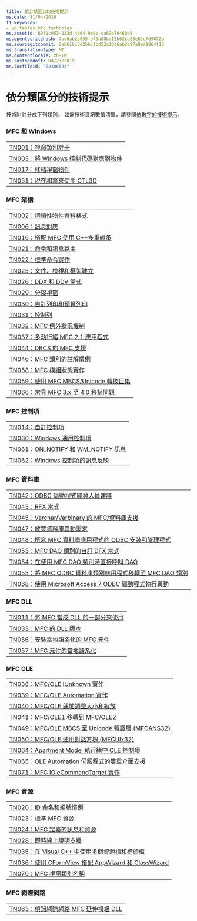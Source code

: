 ```yaml
---
title: 依分類區分的技術提示
ms.date: 11/04/2016
f1_keywords:
- vc.tables.mfc.technotes
ms.assetid: b9f1c953-233d-4d64-9e8e-ca69b79460b8
ms.openlocfilehash: 7bd6ab2c035fe49a88bd12b62ca26e83e7d9072a
ms.sourcegitcommit: 0ab61bc3d2b6cfbd52a16c6ab2b97a8ea1864f12
ms.translationtype: MT
ms.contentlocale: zh-TW
ms.lasthandoff: 04/23/2019
ms.locfileid: "62306544"
---
```

# <a name="technical-notes-by-category"></a>依分類區分的技術提示

技術附註分成下列類別。 如需技術資訊數值清單，請參閱[依數字的技術提示](../mfc/technical-notes-by-number.md)。

### <a name="mfc-and-windows"></a>MFC 和 Windows

||
|-|
|[TN001：視窗類別註冊](../mfc/tn001-window-class-registration.md)|
|[TN003：將 Windows 控制代碼對應到物件](../mfc/tn003-mapping-of-windows-handles-to-objects.md)|
|[TN017：終結視窗物件](../mfc/tn017-destroying-window-objects.md)|
|[TN051：現在和將來使用 CTL3D](../mfc/tn051-using-ctl3d-now-and-in-the-future.md)|

### <a name="mfc-architecture"></a>MFC 架構

||
|-|
|[TN002：持續性物件資料格式](../mfc/tn002-persistent-object-data-format.md)|
|[TN006：訊息對應](../mfc/tn006-message-maps.md)|
|[TN016：搭配 MFC 使用 C++多重繼承](../mfc/tn016-using-cpp-multiple-inheritance-with-mfc.md)|
|[TN021：命令和訊息路由](../mfc/tn021-command-and-message-routing.md)|
|[TN022：標準命令實作](../mfc/tn022-standard-commands-implementation.md)|
|[TN025：文件、檢視和框架建立](../mfc/tn025-document-view-and-frame-creation.md)|
|[TN026：DDX 和 DDV 常式](../mfc/tn026-ddx-and-ddv-routines.md)|
|[TN029：分隔視窗](../mfc/tn029-splitter-windows.md)|
|[TN030：自訂列印和預覽列印](../mfc/tn030-customizing-printing-and-print-preview.md)|
|[TN031：控制列](../mfc/tn031-control-bars.md)|
|[TN032：MFC 例外狀況機制](../mfc/tn032-mfc-exception-mechanism.md)|
|[TN037：多執行緒 MFC 2.1 應用程式](../mfc/tn037-multithreaded-mfc-2-1-applications.md)|
|[TN044：DBCS 的 MFC 支援](../mfc/tn044-mfc-support-for-dbcs.md)|
|[TN046：MFC 類別的註解慣例](../mfc/tn046-commenting-conventions-for-the-mfc-classes.md)|
|[TN058：MFC 模組狀態實作](../mfc/tn058-mfc-module-state-implementation.md)|
|[TN059：使用 MFC MBCS/Unicode 轉換巨集](../mfc/tn059-using-mfc-mbcs-unicode-conversion-macros.md)|
|[TN066：常見 MFC 3.x 至 4.0 移植問題](../mfc/tn066-common-mfc-3-x-to-4-0-porting-issues.md)|

### <a name="mfc-controls"></a>MFC 控制項

||
|-|
|[TN014：自訂控制項](../mfc/tn014-custom-controls.md)|
|[TN060：Windows 通用控制項](../mfc/tn060-the-new-windows-common-controls.md)|
|[TN061：ON_NOTIFY 和 WM_NOTIFY 訊息](../mfc/tn061-on-notify-and-wm-notify-messages.md)|
|[TN062：Windows 控制項的訊息反映](../mfc/tn062-message-reflection-for-windows-controls.md)|

### <a name="mfc-database"></a>MFC 資料庫

||
|-|
|[TN042：ODBC 驅動程式開發人員建議](../mfc/tn042-odbc-driver-developer-recommendations.md)|
|[TN043：RFX 常式](../mfc/tn043-rfx-routines.md)|
|[TN045：Varchar/Varbinary 的 MFC/資料庫支援](../mfc/tn045-mfc-database-support-for-long-varchar-varbinary.md)|
|[TN047：放寬資料庫異動需求](../mfc/tn047-relaxing-database-transaction-requirements.md)|
|[TN048：撰寫 MFC 資料庫應用程式的 ODBC 安裝和管理程式](../mfc/tn048-writing-odbc-setup-and-administration-programs.md)|
|[TN053：MFC DAO 類別的自訂 DFX 常式](../mfc/tn053-custom-dfx-routines-for-dao-database-classes.md)|
|[TN054：在使用 MFC DAO 類別時直接呼叫 DAO](../mfc/tn054-calling-dao-directly-while-using-mfc-dao-classes.md)|
|[TN055：將 MFC ODBC 資料庫類別應用程式移轉至 MFC DAO 類別](../mfc/tn055-migrating-mfc-odbc-database-class-applications-to-mfc-dao-classes.md)|
|[TN068：使用 Microsoft Access 7 ODBC 驅動程式執行異動](../mfc/tn068-performing-transactions-with-the-microsoft-access-7-odbc-driver.md)|

### <a name="mfc-dlls"></a>MFC DLL

||
|-|
|[TN011：將 MFC 當成 DLL 的一部分來使用](../mfc/tn011-using-mfc-as-part-of-a-dll.md)|
|[TN033：MFC 的 DLL 版本](../mfc/tn033-dll-version-of-mfc.md)|
|[TN056：安裝當地語系化的 MFC 元件](../mfc/tn056-installation-of-localized-mfc-components.md)|
|[TN057：MFC 元件的當地語系化](../mfc/tn057-localization-of-mfc-components.md)|

### <a name="mfc-ole"></a>MFC OLE

||
|-|
|[TN038：MFC/OLE IUnknown 實作](../mfc/tn038-mfc-ole-iunknown-implementation.md)|
|[TN039：MFC/OLE Automation 實作](../mfc/tn039-mfc-ole-automation-implementation.md)|
|[TN040：MFC/OLE 就地調整大小和縮放](../mfc/tn040-mfc-ole-in-place-resizing-and-zooming.md)|
|[TN041：MFC/OLE1 移轉到 MFC/OLE2](../mfc/tn041-mfc-ole1-migration-to-mfc-ole-2.md)|
|[TN049：MFC/OLE MBCS 至 Unicode 轉譯層 (MFCANS32)](../mfc/tn049-mfc-ole-mbcs-to-unicode-translation-layer-mfcans32.md)|
|[TN050：MFC/OLE 通用對話方塊 (MFCUIx32)](../mfc/tn050-mfc-ole-common-dialogs-mfcuix32.md)|
|[TN064：Apartment Model 執行緒中 OLE 控制項](../mfc/tn064-apartment-model-threading-in-activex-controls.md)|
|[TN065：OLE Automation 伺服程式的雙重介面支援](../mfc/tn065-dual-interface-support-for-ole-automation-servers.md)|
|[TN071：MFC IOleCommandTarget 實作](../mfc/tn071-mfc-iolecommandtarget-implementation.md)|

### <a name="mfc-resources"></a>MFC 資源

||
|-|
|[TN020：ID 命名和編號慣例](../mfc/tn020-id-naming-and-numbering-conventions.md)|
|[TN023：標準 MFC 資源](../mfc/tn023-standard-mfc-resources.md)|
|[TN024：MFC 定義的訊息和資源](../mfc/tn024-mfc-defined-messages-and-resources.md)|
|[TN028：即時線上說明支援](../mfc/tn028-context-sensitive-help-support.md)|
|[TN035：在 Visual C++ 中使用多個資源檔和標頭檔](../mfc/tn035-using-multiple-resource-files-and-header-files-with-visual-cpp.md)|
|[TN036：使用 CFormView 搭配 AppWizard 和 ClassWizard](../mfc/tn036-using-cformview-with-appwizard-and-classwizard.md)|
|[TN070：MFC 視窗類別名稱](../mfc/tn070-mfc-window-class-names.md)|

### <a name="mfc-internet"></a>MFC 網際網路

||
|-|
|[TN063：偵錯網際網路 MFC 延伸模組 DLL](../mfc/tn063-debugging-internet-extension-dlls.md)|
